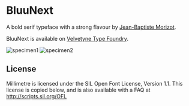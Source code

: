 BluuNext
========

A bold serif typeface with a strong flavour by [Jean-Baptiste Morizot](http://cargocollective.com/jbmorizot/).

BluuNext is available on [Velvetyne Type Foundry](http://velvetyne.fr/fonts/bluu/).


![specimen1](https://github.com/velvetyne/BluuNext/blob/master/Documentation/img/01.jpg)
![specimen2](https://github.com/velvetyne/BluuNext/blob/master/Documentation/img/02.jpg)

## License

Millimetre is licensed under the SIL Open Font License, Version 1.1.
This license is copied below, and is also available with a FAQ at
http://scripts.sil.org/OFL

